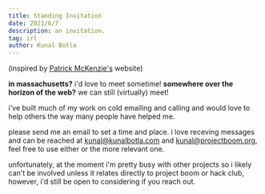 ```yaml
---
title: Standing Invitation
date: 2021/6/7
description: an invitation.
tag: irl
author: Kunal Botla
---
```


(inspired by [Patrick McKenzie's](https://kalzumeus.com/) website)

**in massachusetts?** i'd love to meet sometime!
**somewhere over the horizon of the web?** we can still (virtually) meet!

i've built much of my work on cold emailing and calling and would love to help others the way many people have helped me.

please send me an email to set a time and place. i love receving messages and can be reached at kunal@kunalbotla.com and kunal@projectboom.org, feel free to use either or the more relevant one.

unfortunately, at the moment i'm pretty busy with other projects so i likely can't be involved unless it relates directly to project boom or hack club, however, i'd still be open to considering if you reach out.
